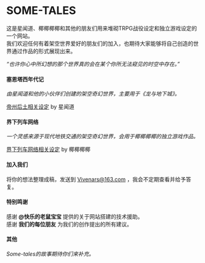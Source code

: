 # SOME-TALES

这是星闻道、椰椰椰椰和其他的朋友们用来堆砌TRPG战役设定和独立游戏设定的一个网站。  
我们欢迎任何有着架空世界爱好的朋友们的加入，也期待大家能够将自己创造的世界通过作品的形式展现出来。  

*“也许你心中所幻想的那个世界真的会在某个你所无法窥见的时空中存在。”*  


#### 塞恩塔西年代记

*由星闻道和他的小伙伴们创建的架空奇幻世界，主要用于《龙与地下城》。*  

[帝州后土相关设定](塞恩塔西年代记/帝州_目录.md) by 星闻道  


#### 界下列车网络

*一个灵感来源于现代地铁交通的架空奇幻世界，会用于椰椰椰椰的独立游戏作品。*  

[界下列车网络相关设定](链接地址) by 椰椰椰椰  


#### 加入我们

将你的想法整理成稿，发送到 Vivenars@163.com ，我会不定期查看并给予答复。

#### 特别鸣谢

感谢 **@快乐的老鼠宝宝** 提供的关于网站搭建的技术援助。  
感谢 **我们的每位朋友** 为我们的创作提出的所有建议。  

#### 其他

*Some-tales的故事期待你们来补充。*
